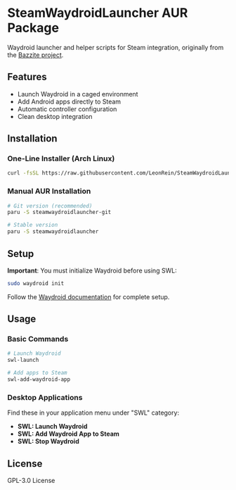# SteamWaydroidLauncher AUR Package

Waydroid launcher and helper scripts for Steam integration, originally from the [Bazzite project](https://github.com/ublue-os/bazzite).

## Features

- Launch Waydroid in a caged environment
- Add Android apps directly to Steam
- Automatic controller configuration
- Clean desktop integration

## Installation

### One-Line Installer (Arch Linux)
```bash
curl -fsSL https://raw.githubusercontent.com/LeonRein/SteamWaydroidLauncher-pkgbuild/main/install.sh | bash
```

### Manual AUR Installation
```bash
# Git version (recommended)
paru -S steamwaydroidlauncher-git

# Stable version
paru -S steamwaydroidlauncher
```

## Setup

**Important**: You must initialize Waydroid before using SWL:

```bash
sudo waydroid init
```

Follow the [Waydroid documentation](https://docs.waydro.id/) for complete setup.

## Usage

### Basic Commands
```bash
# Launch Waydroid
swl-launch

# Add apps to Steam
swl-add-waydroid-app
```

### Desktop Applications
Find these in your application menu under "SWL" category:
- **SWL: Launch Waydroid**
- **SWL: Add Waydroid App to Steam** 
- **SWL: Stop Waydroid**

## License

GPL-3.0 License
